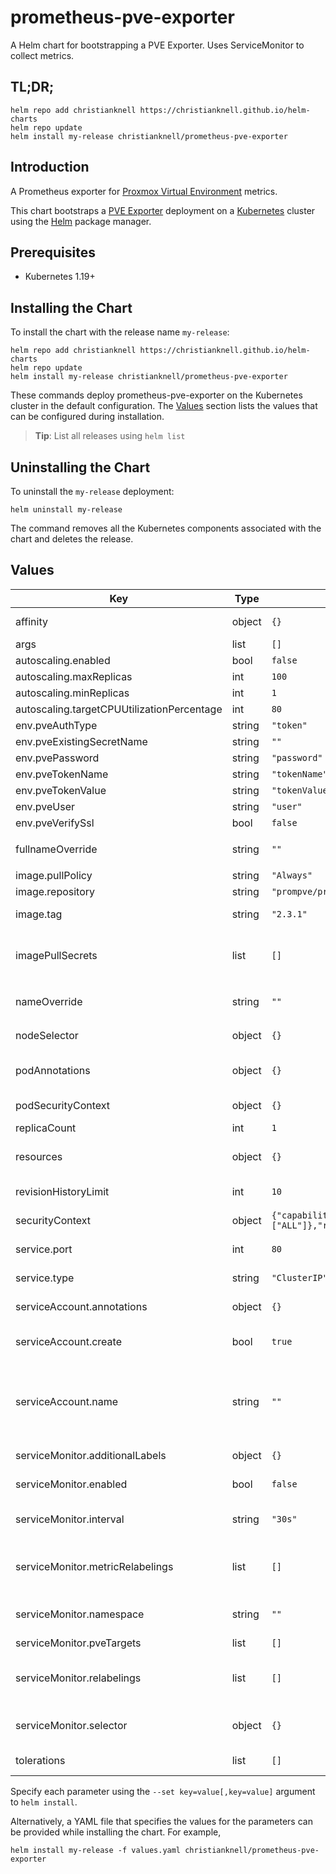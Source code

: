 # prometheus-pve-exporter

A Helm chart for bootstrapping a PVE Exporter. Uses ServiceMonitor to collect metrics.

## TL;DR;

```console
helm repo add christianknell https://christianknell.github.io/helm-charts
helm repo update
helm install my-release christianknell/prometheus-pve-exporter
```

## Introduction

A Prometheus exporter for [Proxmox Virtual Environment](https://proxmox.com/en/proxmox-ve) metrics.

This chart bootstraps a [PVE Exporter](https://github.com/prometheus-pve/prometheus-pve-exporter) deployment on a [Kubernetes](http://kubernetes.io) cluster using the [Helm](https://helm.sh) package manager.

## Prerequisites

- Kubernetes 1.19+

## Installing the Chart

To install the chart with the release name `my-release`:

```console
helm repo add christianknell https://christianknell.github.io/helm-charts
helm repo update
helm install my-release christianknell/prometheus-pve-exporter
```

These commands deploy prometheus-pve-exporter on the Kubernetes cluster in the default configuration. The [Values](#values) section lists the values that can be configured during installation.

> **Tip**: List all releases using `helm list`

## Uninstalling the Chart

To uninstall the `my-release` deployment:

```console
helm uninstall my-release
```

The command removes all the Kubernetes components associated with the chart and deletes the release.

## Values

| Key                                        | Type   | Default                                                                                                 | Description                                                                                                            |
| ------------------------------------------ | ------ | ------------------------------------------------------------------------------------------------------- | ---------------------------------------------------------------------------------------------------------------------- |
| affinity                                   | object | `{}`                                                                                                    | Affinity settings for pod assignment                                                                                   |
| args                                       | list   | `[]`                                                                                                    |                                                                                                                        |
| autoscaling.enabled                        | bool   | `false`                                                                                                 |                                                                                                                        |
| autoscaling.maxReplicas                    | int    | `100`                                                                                                   |                                                                                                                        |
| autoscaling.minReplicas                    | int    | `1`                                                                                                     |                                                                                                                        |
| autoscaling.targetCPUUtilizationPercentage | int    | `80`                                                                                                    |                                                                                                                        |
| env.pveAuthType                            | string | `"token"`                                                                                               |                                                                                                                        |
| env.pveExistingSecretName                  | string | `""`                                                                                                    |                                                                                                                        |
| env.pvePassword                            | string | `"password"`                                                                                            |                                                                                                                        |
| env.pveTokenName                           | string | `"tokenName"`                                                                                           |                                                                                                                        |
| env.pveTokenValue                          | string | `"tokenValue"`                                                                                          |                                                                                                                        |
| env.pveUser                                | string | `"user"`                                                                                                |                                                                                                                        |
| env.pveVerifySsl                           | bool   | `false`                                                                                                 |                                                                                                                        |
| fullnameOverride                           | string | `""`                                                                                                    | String to fully override `"prometheus-pve-exporter.fullname"`                                                          |
| image.pullPolicy                           | string | `"Always"`                                                                                              | image pull policy                                                                                                      |
| image.repository                           | string | `"prompve/prometheus-pve-exporter"`                                                                     | image repository                                                                                                       |
| image.tag                                  | string | `"2.3.1"`                                                                                               | Overrides the image tag                                                                                                |
| imagePullSecrets                           | list   | `[]`                                                                                                    | If defined, uses a Secret to pull an image from a private Docker registry or repository.                               |
| nameOverride                               | string | `""`                                                                                                    | Provide a name in place of `prometheus-pve-exporter`                                                                   |
| nodeSelector                               | object | `{}`                                                                                                    | Node labels for pod assignment                                                                                         |
| podAnnotations                             | object | `{}`                                                                                                    | Annotations to be added to exporter pods                                                                               |
| podSecurityContext                         | object | `{}`                                                                                                    | pod-level security context                                                                                             |
| replicaCount                               | int    | `1`                                                                                                     | Number of replicas                                                                                                     |
| resources                                  | object | `{}`                                                                                                    | Resource limits and requests for the controller pods.                                                                  |
| revisionHistoryLimit                       | int    | `10`                                                                                                    | The number of old ReplicaSets to retain                                                                                |
| securityContext                            | object | `{"capabilities":{"drop":["ALL"]},"readOnlyRootFilesystem":true,"runAsNonRoot":true,"runAsUser":65534}` | container-level security context                                                                                       |
| service.port                               | int    | `80`                                                                                                    | Kubernetes port where service is exposed                                                                               |
| service.type                               | string | `"ClusterIP"`                                                                                           | Kubernetes service type                                                                                                |
| serviceAccount.annotations                 | object | `{}`                                                                                                    | Annotations to add to the service account                                                                              |
| serviceAccount.create                      | bool   | `true`                                                                                                  | Specifies whether a service account should be created                                                                  |
| serviceAccount.name                        | string | `""`                                                                                                    | The name of the service account to use. If not set and create is true, a name is generated using the fullname template |
| serviceMonitor.additionalLabels            | object | `{}`                                                                                                    | Prometheus ServiceMonitor labels                                                                                       |
| serviceMonitor.enabled                     | bool   | `false`                                                                                                 | Enable a prometheus ServiceMonitor                                                                                     |
| serviceMonitor.interval                    | string | `"30s"`                                                                                                 | Prometheus ServiceMonitor interval                                                                                     |
| serviceMonitor.metricRelabelings           | list   | `[]`                                                                                                    | Prometheus [MetricRelabelConfigs] to apply to samples before ingestion                                                 |
| serviceMonitor.namespace                   | string | `""`                                                                                                    | Prometheus ServiceMonitor namespace                                                                                    |
| serviceMonitor.pveTargets                  | list   | `[]`                                                                                                    | Prometheus                                                                                                             |
| serviceMonitor.relabelings                 | list   | `[]`                                                                                                    | Prometheus [RelabelConfigs] to apply to samples before scraping                                                        |
| serviceMonitor.selector                    | object | `{}`                                                                                                    | Prometheus ServiceMonitor selector                                                                                     |
| tolerations                                | list   | `[]`                                                                                                    | Toleration labels for pod assignment                                                                                   |

Specify each parameter using the `--set key=value[,key=value]` argument to `helm install`.

Alternatively, a YAML file that specifies the values for the parameters can be provided while installing the chart. For example,

```console
helm install my-release -f values.yaml christianknell/prometheus-pve-exporter
```
